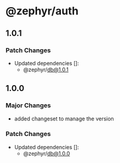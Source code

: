# @zephyr/auth

## 1.0.1

### Patch Changes

- Updated dependencies []:
  - @zephyr/db@1.0.1

## 1.0.0

### Major Changes

- added changeset to manage the version

### Patch Changes

- Updated dependencies []:
  - @zephyr/db@1.0.0
